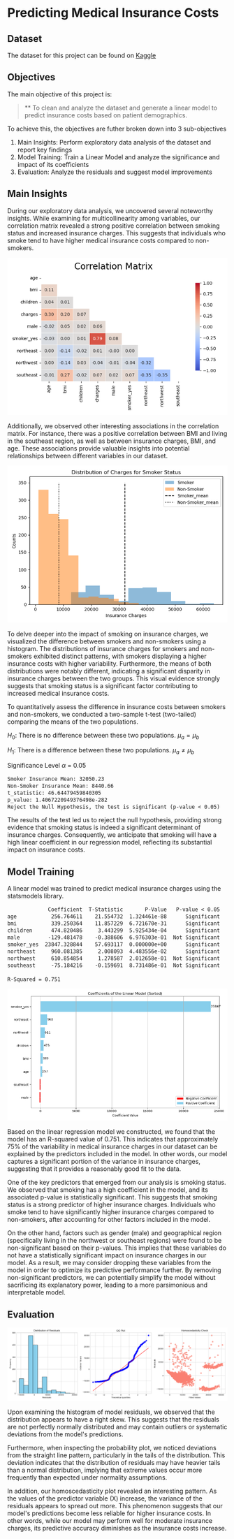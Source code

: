 # Predicting Medical Insurance Costs
 

## Dataset

The dataset for this project can be found on [Kaggle](https://www.kaggle.com/datasets/teertha/ushealthinsurancedataset)

## Objectives

The main objective of this project is:

> ** To clean and analyze the dataset and generate a linear model to predict insurance costs based on patient demographics.

To achieve this, the objectives are futher broken down into 3 sub-objectives
1. Main Insights: Perform exploratory data analysis of the dataset and report key findings
2. Model Training: Train a Linear Model and analyze the significance and impact of its coefficients
3. Evaluation: Analyze the residuals and suggest model improvements

## Main Insights

During our exploratory data analysis, we uncovered several noteworthy insights. While examining for multicollinearity among variables, our correlation matrix revealed a strong positive correlation between smoking status and increased insurance charges. This suggests that individuals who smoke tend to have higher medical insurance costs compared to non-smokers.

![CR_mat](figures/cor_mat.png)


Additionally, we observed other interesting associations in the correlation matrix. For instance, there was a positive correlation between BMI and living in the southeast region, as well as between insurance charges, BMI, and age. These associations provide valuable insights into potential relationships between different variables in our dataset.

![smoking_hist](figures/smoker_histogram.png)

To delve deeper into the impact of smoking on insurance charges, we visualized the difference between smokers and non-smokers using a histogram. The distributions of insurance charges for smokers and non-smokers exhibited distinct patterns, with smokers displaying a higher insurance costs with higher variability. Furthermore, the means of both distributions were notably different, indicating a significant disparity in insurance charges between the two groups. This visual evidence strongly suggests that smoking status is a significant factor contributing to increased medical insurance costs.

To quantitatively assess the difference in insurance costs between smokers and non-smokers, we conducted a two-sample t-test (two-tailed) comparing the means of the two populations.

$H_0$: There is no difference between these two populations. $\mu_a = \mu_b$

$H_1$: There is a difference between these two populations. $\mu_a \neq \mu_b$

Significance Level $\alpha$ = 0.05

```shell
Smoker Insurance Mean: 32050.23
Non-Smoker Insurance Mean: 8440.66
t_statistic: 46.64479459840305
p_value: 1.4067220949376498e-282
Reject the Null Hypothesis, the test is significant (p-value < 0.05)
```

The results of the test led us to reject the null hypothesis, providing strong evidence that smoking status is indeed a significant determinant of insurance charges. Consequently, we anticipate that smoking will have a high linear coefficient in our regression model, reflecting its substantial impact on insurance costs.


## Model Training 

A linear model was trained to predict medical insurance charges using the statsmodels library. 

```shell
             Coefficient  T-Statistic       P-Value   P-value < 0.05
age           256.764611    21.554732  1.324461e-88      Significant
bmi           339.250364    11.857229  6.721670e-31      Significant
children      474.820486     3.443299  5.925434e-04      Significant
male         -129.481478    -0.388606  6.976303e-01  Not Significant
smoker_yes  23847.328844    57.693117  0.000000e+00      Significant
northeast     960.081385     2.008093  4.483556e-02      Significant
northwest     610.854854     1.278587  2.012658e-01  Not Significant
southeast     -75.184216    -0.159691  8.731486e-01  Not Significant

R-Squared = 0.751

```

![model_coeff](figures/linear_coeff.png)

Based on the linear regression model we constructed, we found that the model has an R-squared value of 0.751. This indicates that approximately 75% of the variability in medical insurance charges in our dataset can be explained by the predictors included in the model. In other words, our model captures a significant portion of the variance in insurance charges, suggesting that it provides a reasonably good fit to the data.

One of the key predictors that emerged from our analysis is smoking status. We observed that smoking has a high coefficient in the model, and its associated p-value is statistically significant. This suggests that smoking status is a strong predictor of higher insurance charges. Individuals who smoke tend to have significantly higher insurance charges compared to non-smokers, after accounting for other factors included in the model.

On the other hand, factors such as gender (male) and geographical region (specifically living in the northwest or southeast regions) were found to be non-significant based on their p-values. This implies that these variables do not have a statistically significant impact on insurance charges in our model. As a result, we may consider dropping these variables from the model in order to optimize its predictive performance further. By removing non-significant predictors, we can potentially simplify the model without sacrificing its explanatory power, leading to a more parsimonious and interpretable model.

## Evaluation


![model_resids](figures/residual_plots.png)

Upon examining the histogram of model residuals, we observed that the distribution appears to have a right skew. This suggests that the residuals are not perfectly normally distributed and may contain outliers or systematic deviations from the model's predictions.

Furthermore, when inspecting the probability plot, we noticed deviations from the straight line pattern, particularly in the tails of the distribution. This deviation indicates that the distribution of residuals may have heavier tails than a normal distribution, implying that extreme values occur more frequently than expected under normality assumptions.

In addition, our homoscedasticity plot revealed an interesting pattern. As the values of the predictor variable (X) increase, the variance of the residuals appears to spread out more. This phenomenon suggests that our model's predictions become less reliable for higher insurance costs. In other words, while our model may perform well for moderate insurance charges, its predictive accuracy diminishes as the insurance costs increase.